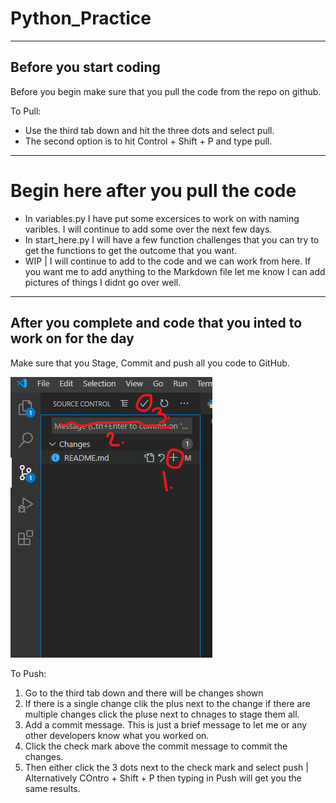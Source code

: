 # Python_Practice

---

## Before you start coding

Before you begin make sure that you pull the code from the repo on github.

To Pull:

- Use the third tab down and hit the three dots and select pull.
- The second option is to hit Control + Shift + P and type pull.

---

# Begin here after you pull the code

- In variables.py I have put some excersices to work on with naming varibles. I will continue to add some over the next few days.
- In start_here.py I will have a few function challenges that you can try to get the functions to get the outcome that you want.
- WIP | I will continue to add to the code and we can work from here. If you want me to add anything to the Markdown file let me know I can add pictures of things I didnt go over well.

---

## After you complete and code that you inted to work on for the day

Make sure that you Stage, Commit and push all you code to GitHub.

![alt text](Images/Git_Panel_VS_Code.png)

To Push:

1. Go to the third tab down and there will be changes shown
2. If there is a single change clik the plus next to the change if there are multiple changes click the pluse next to chnages to stage them all.
3. Add a commit message. This is just a brief message to let me or any other developers know what you worked on.
4. Click the check mark above the commit message to commit the changes.
5. Then either click the 3 dots next to the check mark and select push | Alternatively COntro + Shift + P then typing in Push will get you the same results.

